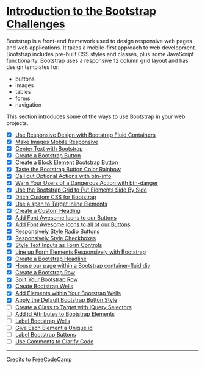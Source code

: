 # [Introduction to the Bootstrap Challenges](https://learn.freecodecamp.org/front-end-libraries/bootstrap)

Bootstrap is a front-end framework used to design responsive web pages and web applications. It takes a mobile-first approach to web development. Bootstrap includes pre-built CSS styles and classes, plus some JavaScript functionality. Bootstrap uses a responsive 12 column grid layout and has design templates for:

- buttons
- images
- tables
- forms
- navigation

This section introduces some of the ways to use Bootstrap in your web projects.

- [x] [Use Responsive Design with Bootstrap Fluid Containers](01-use-responsive-design-with-bootstrap-fluid-containers.html)
- [x] [Make Images Mobile Responsive](02-make-images-mobile-responsive.html)
- [x] [Center Text with Bootstrap](03-center-text-with-bootstrap.html)
- [x] [Create a Bootstrap Button](04-create-a-bootstrap-button.html)
- [x] [Create a Block Element Bootstrap Button](05-create-a-block-element-bootstrap-button.html)
- [x] [Taste the Bootstrap Button Color Rainbow](06-taste-the-bootstrap-button-color-rainbow.html)
- [x] [Call out Optional Actions with btn-info](07-call-out-optional-actions-with-btn-info.html)
- [x] [Warn Your Users of a Dangerous Action with btn-danger](08-warn-your-users-of-a-dangerous-action-with-btn-danger.html)
- [x] [Use the Bootstrap Grid to Put Elements Side By Side](09-use-the-bootstrap-grid-to-put-elements-side-by-side.html)
- [x] [Ditch Custom CSS for Bootstrap](10-ditch-custom-css-for-bootstrap.html)
- [x] [Use a span to Target Inline Elements](11-use-a-span-to-target-inline-elements.html)
- [x] [Create a Custom Heading](12-create-a-custom-heading.html)
- [x] [Add Font Awesome Icons to our Buttons](13-add-font-awesome-icons-to-our-buttons.html)
- [x] [Add Font Awesome Icons to all of our Buttons](14-add-font-awesome-icons-to-all-of-our-buttons.html)
- [x] [Responsively Style Radio Buttons](15-responsively-style-radio-buttons.html)
- [x] [Responsively Style Checkboxes](16-responsively-style-checkboxes.html)
- [x] [Style Text Inputs as Form Controls](17-style-text-inputs-as-form-controls.html)
- [x] [Line up Form Elements Responsively with Bootstrap](18-line-up-form-elements-responsively-with-bootstrap.html)
- [x] [Create a Bootstrap Headline](19-create-a-bootstrap-headline.html)
- [x] [House our page within a Bootstrap container-fluid div](20-house-our-page-within-a-bootstrap-container-fluid-div.html)
- [x] [Create a Bootstrap Row](21-create-a-bootstrap-row.html)
- [x] [Split Your Bootstrap Row](22-split-your-bootstrap-row.html)
- [x] [Create Bootstrap Wells](23-create-bootstrap-wells.html)
- [x] [Add Elements within Your Bootstrap Wells](24-add-elements-within-your-bootstrap-wells.html)
- [x] [Apply the Default Bootstrap Button Style](25-apply-the-default-bootstrap-button-style.html)
- [ ] [Create a Class to Target with jQuery Selectors](26-create-a-class-to-target-with-jquery-selectors.html)
- [ ] [Add id Attributes to Bootstrap Elements](27-add-id-attributes-to-bootstrap-elements.html)
- [ ] [Label Bootstrap Wells](28-label-bootstrap-wells.html)
- [ ] [Give Each Element a Unique id](29-give-each-element-a-unique-id.html)
- [ ] [Label Bootstrap Buttons](30-label-bootstrap-buttons.html)
- [ ] [Use Comments to Clarify Code](31-use-comments-to-clarify-code.html)

---

Credits to [FreeCodeCamp](https://www.freecodecamp.org/)
